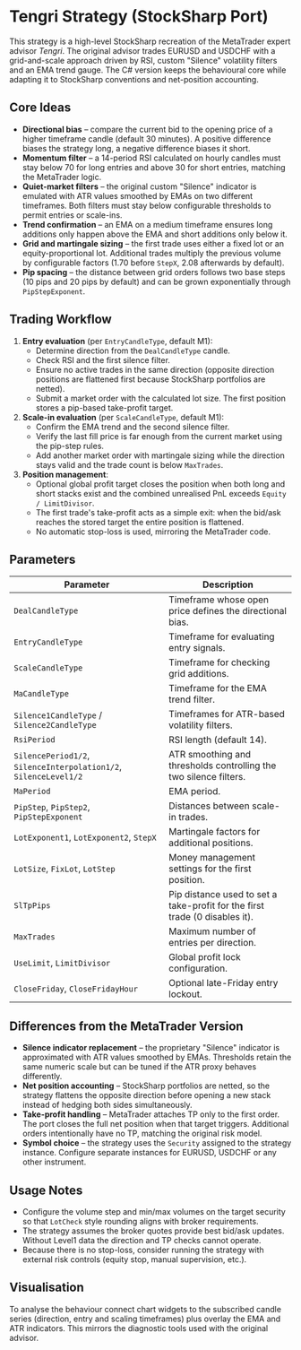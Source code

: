 # Tengri Strategy (StockSharp Port)

This strategy is a high-level StockSharp recreation of the MetaTrader expert advisor *Tengri*. The original advisor trades EURUSD and USDCHF with a grid-and-scale approach driven by RSI, custom "Silence" volatility filters and an EMA trend gauge. The C# version keeps the behavioural core while adapting it to StockSharp conventions and net-position accounting.

## Core Ideas

- **Directional bias** – compare the current bid to the opening price of a higher timeframe candle (default 30 minutes). A positive difference biases the strategy long, a negative difference biases it short.
- **Momentum filter** – a 14-period RSI calculated on hourly candles must stay below 70 for long entries and above 30 for short entries, matching the MetaTrader logic.
- **Quiet-market filters** – the original custom "Silence" indicator is emulated with ATR values smoothed by EMAs on two different timeframes. Both filters must stay below configurable thresholds to permit entries or scale-ins.
- **Trend confirmation** – an EMA on a medium timeframe ensures long additions only happen above the EMA and short additions only below it.
- **Grid and martingale sizing** – the first trade uses either a fixed lot or an equity-proportional lot. Additional trades multiply the previous volume by configurable factors (1.70 before `StepX`, 2.08 afterwards by default).
- **Pip spacing** – the distance between grid orders follows two base steps (10 pips and 20 pips by default) and can be grown exponentially through `PipStepExponent`.

## Trading Workflow

1. **Entry evaluation** (per `EntryCandleType`, default M1):
   - Determine direction from the `DealCandleType` candle.
   - Check RSI and the first silence filter.
   - Ensure no active trades in the same direction (opposite direction positions are flattened first because StockSharp portfolios are netted).
   - Submit a market order with the calculated lot size. The first position stores a pip-based take-profit target.
2. **Scale-in evaluation** (per `ScaleCandleType`, default M1):
   - Confirm the EMA trend and the second silence filter.
   - Verify the last fill price is far enough from the current market using the pip-step rules.
   - Add another market order with martingale sizing while the direction stays valid and the trade count is below `MaxTrades`.
3. **Position management**:
   - Optional global profit target closes the position when both long and short stacks exist and the combined unrealised PnL exceeds `Equity / LimitDivisor`.
   - The first trade's take-profit acts as a simple exit: when the bid/ask reaches the stored target the entire position is flattened.
   - No automatic stop-loss is used, mirroring the MetaTrader code.

## Parameters

| Parameter | Description |
|-----------|-------------|
| `DealCandleType` | Timeframe whose open price defines the directional bias. |
| `EntryCandleType` | Timeframe for evaluating entry signals. |
| `ScaleCandleType` | Timeframe for checking grid additions. |
| `MaCandleType` | Timeframe for the EMA trend filter. |
| `Silence1CandleType` / `Silence2CandleType` | Timeframes for ATR-based volatility filters. |
| `RsiPeriod` | RSI length (default 14). |
| `SilencePeriod1/2`, `SilenceInterpolation1/2`, `SilenceLevel1/2` | ATR smoothing and thresholds controlling the two silence filters. |
| `MaPeriod` | EMA period. |
| `PipStep`, `PipStep2`, `PipStepExponent` | Distances between scale-in trades. |
| `LotExponent1`, `LotExponent2`, `StepX` | Martingale factors for additional positions. |
| `LotSize`, `FixLot`, `LotStep` | Money management settings for the first position. |
| `SlTpPips` | Pip distance used to set a take-profit for the first trade (0 disables it). |
| `MaxTrades` | Maximum number of entries per direction. |
| `UseLimit`, `LimitDivisor` | Global profit lock configuration. |
| `CloseFriday`, `CloseFridayHour` | Optional late-Friday entry lockout. |

## Differences from the MetaTrader Version

- **Silence indicator replacement** – the proprietary "Silence" indicator is approximated with ATR values smoothed by EMAs. Thresholds retain the same numeric scale but can be tuned if the ATR proxy behaves differently.
- **Net position accounting** – StockSharp portfolios are netted, so the strategy flattens the opposite direction before opening a new stack instead of hedging both sides simultaneously.
- **Take-profit handling** – MetaTrader attaches TP only to the first order. The port closes the full net position when that target triggers. Additional orders intentionally have no TP, matching the original risk model.
- **Symbol choice** – the strategy uses the `Security` assigned to the strategy instance. Configure separate instances for EURUSD, USDCHF or any other instrument.

## Usage Notes

- Configure the volume step and min/max volumes on the target security so that `LotCheck` style rounding aligns with broker requirements.
- The strategy assumes the broker quotes provide best bid/ask updates. Without Level1 data the direction and TP checks cannot operate.
- Because there is no stop-loss, consider running the strategy with external risk controls (equity stop, manual supervision, etc.).

## Visualisation

To analyse the behaviour connect chart widgets to the subscribed candle series (direction, entry and scaling timeframes) plus overlay the EMA and ATR indicators. This mirrors the diagnostic tools used with the original advisor.
